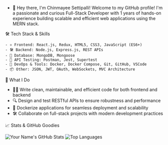 - 👋 Hey there, I'm Chinmayee Settipalli!
   Welcome to my GitHub profile! I'm a passionate and curious Full-Stack Developer with 1 years of hands-on experience building scalable and efficient web applications using the MERN stack.

🛠️ Tech Stack & Skills

    - ⚛️ Frontend: React.js, Redux, HTML5, CSS3, JavaScript (ES6+)
    - 🛠️ Backend: Node.js, Express.js, REST APIs
    - 💾 Database: MongoDB, Mongoose
    - 🧪 API Testing: Postman, Jest, Supertest
    - 🐳 DevOps & Tools: Docker, Docker Compose, Git, GitHub, VSCode
    - 📦 Other: JSON, JWT, OAuth, WebSockets, MVC Architecture
    
🚀 What I Do

   - 👨‍💻 Write clean, maintainable, and efficient code for both frontend and backend
   - 🔍 Design and test RESTful APIs to ensure robustness and performance
   - 🐳 Dockerize applications for seamless deployment and scalability
   - 🛠️ Collaborate on full-stack projects with modern development practices

📈 Stats & GitHub Goodies

![Your Name's GitHub Stats](https://github-readme-stats.vercel.app/api?username=yourusername&show_icons=true&theme=radical)
![Top Languages](https://github-readme-stats.vercel.app/api/top-langs/?username=yourusername&layout=compact&theme=radical)
